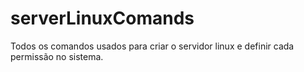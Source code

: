 # serverLinuxComands
Todos os comandos usados para criar o servidor linux e definir cada permissão no sistema.
